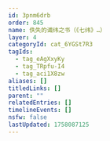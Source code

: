```yaml
---
id: 3pnm6drb
order: 845
name: 佚失的谶纬之书（《七纬》…）
layer: 4
categoryId: cat_6YGSt7R3
tagIds:
  - tag_eAgXxyKy
  - tag_TRpfu-I4
  - tag_aci1X8zw
aliases: []
titledLinks: []
parent: ""
relatedEntries: []
timelineEvents: []
nsfw: false
lastUpdated: 1758087125
---
```


